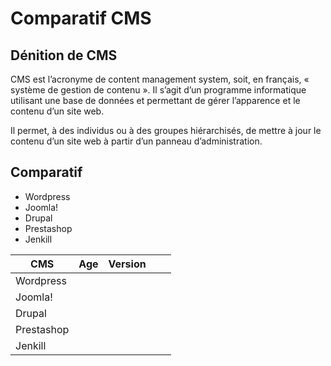 # Comparatif CMS

## Dénition de CMS

CMS est l’acronyme de content management system, soit, en français, « système de gestion de contenu ». Il s’agit d’un programme informatique utilisant une base de données et permettant de gérer l’apparence et le contenu d’un site web.

Il permet, à des individus ou à des groupes hiérarchisés, de mettre à jour le contenu d’un site web à partir d’un panneau d’administration.

## Comparatif

* Wordpress
* Joomla!
* Drupal
* Prestashop
* Jenkill

| CMS  | Age  | Version  |   |   |
|---|---|---|---|---|
| Wordpress |   |   |   |   |
| Joomla! |   |   |   |   |
| Drupal |   |   |   |   |
| Prestashop |   |   |   |   |
| Jenkill |   |   |   |   |
